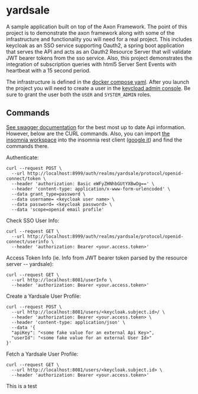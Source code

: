 # yardsale

A sample application built on top of the Axon Framework. The point of this project is to demonstrate the axon framework along with some of the infrastructure and functionality you will need for a real project. This includes keycloak as an SSO service supporting Oauth2, a spring boot application that serves the API and acts as an Oauth2 Resource Server that will validate JWT bearer tokens from the sso service. Also, this project demonstrates the integration of subscription queries with html5 Server Sent Events with heartbeat with a 15 second period. 

The infrastructure is defined in the [docker compose yaml](docker-compose.yml). After you launch the project you will need to create a user in the [keycload admin console](http://localhost:8999/auth). Be sure to grant the user both the `USER` and `SYSTEM_ADMIN` roles.

## Commands

[See swagger documentation](http://localhost:8081/swagger-ui.html) for the best most up to date Api information. However, below are the CURL commands. Also, you can import [the insomnia workspace](insomnia-workspace.json) into the insomnia rest client ([google it](http://bfy.tw/OKE9)) and find the commands there.

Authenticate:

```text
curl --request POST \
  --url http://localhost:8999/auth/realms/yardsale/protocol/openid-connect/token \
  --header 'authorization: Basic eWFyZHNhbGUtYXBwOg==' \
  --header 'content-type: application/x-www-form-urlencoded' \
  --data grant_type=password \
  --data username= <keycloak user name> \
  --data password= <keycloak password> \
  --data 'scope=openid email profile'
```

Check SSO User Info:

```text
curl --request GET \
  --url http://localhost:8999/auth/realms/yardsale/protocol/openid-connect/userinfo \
  --header 'authorization: Bearer <your.access.token>'
```

Access Token Info (ie. Info from JWT bearer token parsed by the resource server -- yardsale):

```text
curl --request GET \
  --url http://localhost:8081/userInfo \
  --header 'authorization: Bearer <your.access.token>'
```

Create a Yardsale User Profile:

```text
curl --request POST \
  --url http://localhost:8081/users/<keycloak.subject.id>/ \
  --header 'authorization: Bearer <your.access.token> \
  --header 'content-type: application/json' \
  --data '{
  "apiKey": "<some fake value for an external Api Key>",
  "userId": "<some fake value for an external User Id>"
}'
```

Fetch a Yardsale User Profile:

```text
curl --request GET \
  --url http://localhost:8081/users/<keycloak.subject.id> \
  --header 'authorization: Bearer <your.access.token>'
```
This is a test